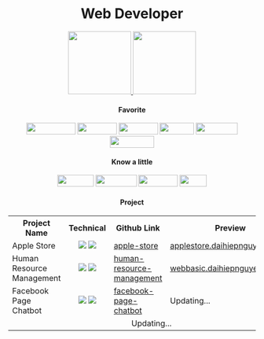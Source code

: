 <div align="center">
        <h1>Web Developer</h1>
        <!--<a href="https://github.com/daihiepnguyen"><img src="https://github-readme-stats.vercel.app/api?username=daihiepnguyen&count_private=true&hide=stars&custom_title=Github%20Stats&border_radius=15" height="128px"/>
        </a>-->
        <a href="https://github.com/daihiepnguyen"><img src="https://github-readme-stats.vercel.app/api/wakatime?username=daihiepnguyen&langs_count=6&border_radius=15&range=last_7_days&layout=compact&custom_title=Last%207%20Days" height="128px"/>
        </a>
        <a href="https://github.com/daihiepnguyen"><img src="https://github-readme-stats.vercel.app/api/top-langs/?username=daihiepnguyen&layout=compact&langs_count=6&border_radius=15" height="128px"/>
        </a>
    </div>
    <div align="center">
        <h4>Favorite</h4>
        <div>
            <img src="https://img.shields.io/badge/-JavaScript-yellow?logo=javascript&logoColor=white" width="100px"
                height="24px" />
            <img src="https://img.shields.io/badge/-Nodejs-green?logo=Node.js&logoColor=white" width="80px"
                height="24px" />
            <img src="https://img.shields.io/badge/-React-blue?logo=react&logoColor=white" width="80px" height="24px" />
            <img src="https://img.shields.io/badge/-SCSS-ff69b4?logo=sass&logoColor=white" width="70px" height="24px" />
            <img src="https://img.shields.io/badge/-MySQL-orange?logo=mysql&logoColor=white" width="85px"
                height="24px" />
            <img src="https://img.shields.io/badge/-MongoDB-green?logo=mongodb&logoColor=white" width="90px"
                height="24px" />
        </div>
        <h4>Know a little</h4>
        <div>
            <img src="https://img.shields.io/badge/-Flask-grey?logo=flask&logoColor=white" width="74px" height="24px" />
            <img src="https://img.shields.io/badge/-Laravel-orange?logo=laravel&logoColor=white" width="84px"
                height="24px" />
            <img src="https://img.shields.io/badge/-Docker-informational?logo=docker&logoColor=white" width="80px"
                height="24px" />
            <img src="https://img.shields.io/badge/-Git-orange?logo=git&logoColor=white" width="55px"
                 height="24px" />
        </div>
        <h4>Project</h4>
        <table>
            <tr align="center">
                <th>Project Name</th>
                <th>Technical</th>
                <th>Github Link</th>
                <th>Preview</th>
            </tr>
            <tr>
                <td>Apple Store</td>
                <td align="center"><img
                        src="https://img.shields.io/badge/-Bootstrap-blue?logo=bootstrap&logoColor=white" />
                    <img src="https://img.shields.io/badge/-Laravel-orange?logo=laravel&logoColor=white" />
                </td>
                <td><a href="https://github.com/daihiepnguyen/apple-store">apple-store</a></td>
                <td><a href="http://applestore.daihiepnguyen.space">applestore.daihiepnguyen.space</a></td>
            </tr>
            <tr>
                <td>Human Resource Management</td>
                <td align="center"><img src="https://img.shields.io/badge/-CSS3-blue?logo=css3&logoColor=white" />
                    <img src="https://img.shields.io/badge/-PHP-blue?logo=php&logoColor=white" />
                </td>
                <td><a href="https://github.com/daihiepnguyen/human-resource-management">human-resource-management</a></td>
                <td><a href="http://webbasic.daihiepnguyen.space" target="_blank">webbasic.daihiepnguyen.space</a></td>
            </tr>
            <tr>
                <td>Facebook Page Chatbot</td>
                <td align="center"><img src="https://img.shields.io/badge/-ejs-blue?logo=ejs&logoColor=white" />
                    <img src="https://img.shields.io/badge/-Nodejs-green?logo=Node.js&logoColor=white" />
                </td>
                <td><a href="https://github.com/daihiepnguyen/facebook-page-chatbot">facebook-page-chatbot</a></td>
                <td>Updating...</td>
            </tr>
            <tr>
                <td colspan=4 align="center">Updating...</td>
            </tr>
        </table>
    </div>
